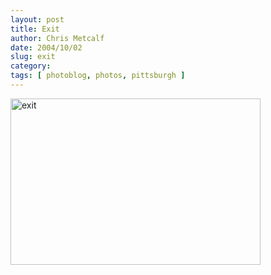 ```yaml
---
layout: post
title: Exit
author: Chris Metcalf
date: 2004/10/02
slug: exit
category: 
tags: [ photoblog, photos, pittsburgh ]
---
```


<a href="/uploads/exit_tweaked.jpg"><img src="/uploads/thumb-exit_tweaked.jpg" width="400" height="266" alt="exit" /></a>
